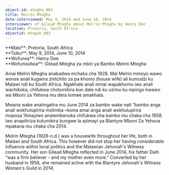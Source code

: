 ```yaml
---
object-id: mtegha_003
title: Melrin Mtegha 
date-interviewed: May 9, 2014 and June 10, 2014
interviewer: of Gilead Mtegha about Melrin Mtegha by Henry Dee
location: Pretoria, South Africa
objectid: mtegah_003
---
```

<div class="lang-content chichewa" markdown="1">
**Malo**: Pretoria, South Africa<br>
**Tsiku**: May 9, 2014, June 10, 2014<br>
**Wofunsa**:  Henry Dee<br>
**Wofunisidwa**: Gilead Mtegha za mbiri ya Bambo Melrin Mtegha

Amai Melrin Mtegha anabadwa mchaka cha 1928. Mai Melrin mmoyo wawo wonse anali kugwira zintchito  za pa khomo (house wife) ali kumudzi ku Malawi ndi ku South Africa. Ngakhale anali mmai wapakhomo iwo anali wachikoka, chifukwa chotumikira kun dale ndi ku uzimu ku mpingo kwawo wa Mboni za Yehova mu dera lomwe amakhala.

Mwana wake analingalira mu June 2014 za bambo wake nati “bambo anga anali wokhulupirira molimba –koma amai anga anali wokhulupirira moposa.”Amayiwo anatembenuka chifukwa cha bambo mu chaka cha 1958. Iwo anapitiriza kutumikira bungwe la azimayi ya Blantyre Mboni Za Yehova mpakana mu chaka cha 2014.
</div>
<div class="lang-content english" markdown="1">
Melrin Mtegha (1928-n.d.) was a housewife throughout her life, both in Malawi and South Africa. This however did not stop her having considerable influence within local politics and the Malawian Jehovah's Witness community. Her son Gilead Mtegha reflected in June 2014, his father Daih “was a firm believer - and my mother even more.” Converted by her husband in 1958, she remained active with the Blantyre Jehovah's Witness Women's Guild in 2014.
</div>
